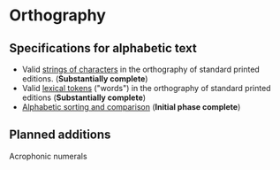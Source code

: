 # Orthography



## Specifications for alphabetic text


- Valid <a concordion:run="concordion" href="AtticString.html">strings of characters</a> in the orthography of standard printed editions. (**Substantially complete**)
- Valid <a concordion:run="concordion"  href="AtticWord.html">lexical tokens</a> ("words") in the orthography of standard printed editions (**Substantially complete**)
- <a concordion:run="concordion"  href="AtticSort.html">Alphabetic sorting and comparison</a> (**Initial phase complete**)


## Planned additions

Acrophonic numerals

